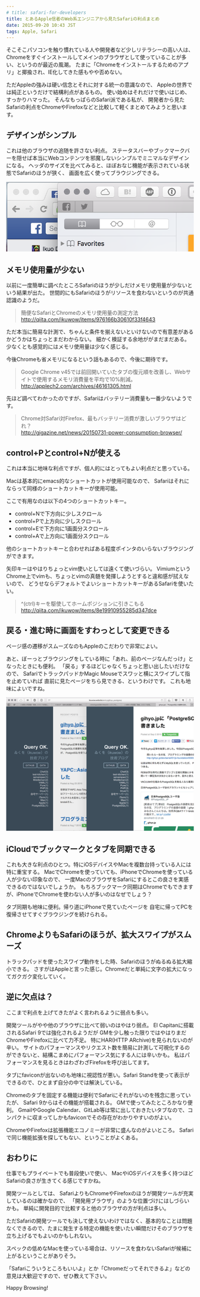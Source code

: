 ```yaml
---
# title: safari-for-developers
title: とあるApple信者のWeb系エンジニアから見たSafariの利点まとめ
date: 2015-09-20 10:43 JST
tags: Apple, Safari
---
```


そこそこパソコンを触り慣れている人や開発者など少しリテラシーの高い人は、
Chromeをすぐインストールしてメインのブラウザとして使っていることが多い、というのが最近の風潮。
たまに「Chromeをインストールするためのアプリ」と揶揄され、IE化してきた感もやや否めない。

ただAppleの強みは硬い信念とそれに対する統一の意識なので、
Appleの世界では純正というだけで結構利点があるもの。
使い始めはそれだけで使いはじめ、すっかりハマった。
そんなもっぱらのSafari派である私が、
開発者から見たSafariの利点をChromeやFirefoxなどと比較して軽くまとめてみようと思います。

## デザインがシンプル

これは他のブラウザの追随を許さない利点。
ステータスバーやブックマークバーを隠せば本当にWebコンテンツを邪魔しないシンプルでミニマルなデザインになる。
ヘッダのサイズを比べてみると、ほぼおなじ機能が表示されている状態でSafariのほうが狭く、
画面を広く使ってブラウジングできる。

![SafariとChromeのヘッダの高さの違い](safari_chrome_header.png)

## メモリ使用量が少ない


以前に一度簡単に調べたところSafariのほうが少しだけメモリ使用量が少ないという結果が出た。
世間的にもSafariのほうがリソースを食わないというのが共通認識のようだ。

> 簡便なSafariとChromeのメモリ使用量の測定方法  
> http://qiita.com/ikuwow/items/976166b30610f33f4643

ただ本当に簡易な計測で、ちゃんと条件を揃えないといけないので有意差があるかどうかはちょっとまだわからない。
細かく検証する余地ががまだまだある。
少なくとも感覚的にはメモリ使用量は少なく感じる。

今後Chromeも省メモリになるという話もあるので、今後に期待です。

> Google Chrome v45では前回開いていたタブの復元順を改善し、Webサイトで使用するメモリ消費量を平均で10%削減。  
> http://applech2.com/archives/46161305.html

先ほど調べてわかったのですが、Safariはバッテリー消費量も一番少ないようです。

> Chrome対Safari対Firefox、最もバッテリー消費が激しいブラウザはどれ？  
> http://gigazine.net/news/20150731-power-consumption-browser/

## control+Pとcontrol+Nが使える

これは本当に地味な利点ですが、個人的にはとってもよい利点だと思っている。

Macは基本的にemacs的なショートカットが使用可能なので、
Safariはそれにならって同様のショートカットキーが使用可能。

ここで有用なのは以下の4つのショートカットキー。

* control+Nで下方向に少しスクロール
* control+Pで上方向に少しスクロール
* control+Eで下方向に1画面分スクロール
* control+Aで上方向に1画面分スクロール

他のショートカットキーと合わせればある程度ポインタのいらないブラウジングができます。

矢印キーはやはりちょっとvim使いとしては遠くて使いづらい。
VimiumというChrome上でvimも、ちょっとvimの真髄を発揮しようとすると違和感が拭えないので、
どうせならデフォルトでよいショートカットキーがあるSafariを使いたい。

> ^(ctrl)キーを駆使してホームポジションに引きこもる  
> http://qiita.com/ikuwow/items/8e19910955285d347dce

## 戻る・進む時に画面をすわっとして変更できる

ページ感の遷移がスムーズなのもAppleのこだわりで非常によい。

あと、ぼーっとブラウジングをしている時に「あれ、前のページなんだっけ」となったときにも便利。
「戻る」するほどじゃなくちょっと思い出したいだけなので、
SafariでトラックパッドかMagic Mouseでスワッと横にスワイプして指を止めていれば
直前に見たページをちら見できる、というわけです。
これも地味によいですね。

![Safariの戻る](safari_back.png)

## iCloudでブックマークとタブを同期できる

これも大きな利点のひとつ。特にiOSデバイスやMacを複数台持っている人には特に重宝する。 MacでChromeを使っていても、iPhoneでChromeを使っている人が少ない印象なので、
一度MacのブラウザをSafariにするとこの良さを実感できるのではないでしょうか。
もちろブックマーク同期はChromeでもできますが、iPhoneでChromeを使わない人が多いのはなぜでしょう？

タブ同期も地味に便利。帰り道にiPhoneで見ていたページを
自宅に帰ってPCを復帰させてすぐブラウジングを続けられる。

## ChromeよりもSafariのほうが、拡大スワイプがスムーズ

トラックパッドを使ったスワイプ動作をした時、Safariのほうがぬるぬる拡大縮小できる。
さすがはAppleと言った感じ。Chromeだと単純に文字の拡大になってガクガク変化していく。

## 逆に欠点は？

ここまで利点を上げてきたがよく言われるように弱点も多い。

開発ツールがやや他のブラウザに比べて弱いのはやはり弱点。
El Capitanに搭載されるSafari 9では強化されるようだが
GMを少し触った限りではやはりまだChromeやFirefoxに比べて力不足。
特にHAR(HTTP ARchive)を見られないのが辛い。
サイトのパフォーマンスやリクエスト数を簡易に計測して可視化するのができないと、結構こまめにパフォーマンス気にする人には辛いかも。
私はパフォーマンスを見るときはわざわざFirefoxを呼び出してます。

タブにfaviconが出ないのも地味に視認性が悪い。Safari Standを使って表示ができるので、ひとまず自分の中では解決している。

Chromeのタブを固定する機能は便利でSafariにそれがないのを残念に思っていたが、
Safari 9からはその機能が搭載される。
GMで使ってみたところかなり便利。
GmailやGoogle Calendar、GitLab等は常に出しておきたいタブなので、コンパクトに収まってしかもfaviconでその存在がわかりやすいのがよい。

ChromeやFirefoxは拡張機能エコノミーが非常に盛んなのがよいところ。
Safariで同じ機能拡張を探してもない、ということがよくある。

## おわりに

仕事でもプライベートでも普段使いで使い、
MacやiOSデバイスを多く持つほどSafariの良さが生きてくる感じですかね。

開発ツールとしては、
SafariよりもChromeやFirefoxのほうが開発ツールが充実しているのは確かなので、
「開発用ブラウザ」のような位置づけにはしづらいかも。
単純に開発目的で比較すると他のブラウザの方が利点は多い。

ただSafariの開発ツールでも決して使えないわけではなく、基本的なことは問題なくできるので、たまに発生する特定の機能を使いたい瞬間だけそのブラウザを立ち上げるでもよいのかもしれない。

スペックの低めなMacを使っている場合は、リソースを食わないSafariが候補に上がるということがありそう。

「Safariこういうところもいいよ」とか「Chromeだってそれできるよ」などの意見は大歓迎ですので、ぜひ教えて下さい。

Happy Browsing!
